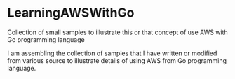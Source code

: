 # LearningAWSWithGo
Collection of small samples to illustrate this or that concept of use AWS with Go programming language

I am assembling the collection of samples that I have written or modified from various source to 
illustrate details of using AWS from Go programming language.
